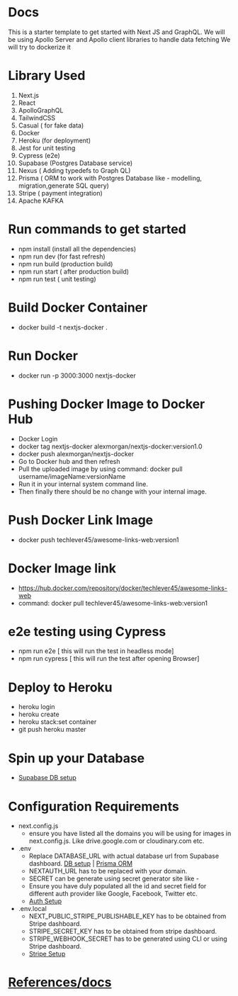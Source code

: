 # Docs

This is a starter template to get started with Next JS and GraphQL.
We will be using Apollo Server and Apollo client libraries to handle data fetching
We will try to dockerize it

# Library Used

1. Next.js
2. React
3. ApolloGraphQL
4. TailwindCSS
5. Casual ( for fake data)
6. Docker
7. Heroku (for deployment)
8. Jest for unit testing
9. Cypress (e2e)
10. Supabase (Postgres Database service)
11. Nexus ( Adding typedefs to Graph QL)
12. Prisma ( ORM to work with Postgres Database like - modelling, migration,generate SQL query)
13. Stripe ( payment integration)
14. Apache KAFKA

# Run commands to get started

- npm install (install all the dependencies)
- npm run dev (for fast refresh)
- npm run build (production build)
- npm run start ( after production build)
- npm run test ( unit testing)

# Build Docker Container

- docker build -t nextjs-docker .

# Run Docker

- docker run -p 3000:3000 nextjs-docker

# Pushing Docker Image to Docker Hub

- Docker Login
- docker tag nextjs-docker alexmorgan/nextjs-docker:version1.0
- docker push alexmorgan/nextjs-docker
- Go to Docker hub and then refresh
- Pull the uploaded image by using command: docker pull username/imageName:versionName
- Run it in your internal system command line.
- Then finally there should be no change with your internal image.

# Push Docker Link Image

- docker push techlever45/awesome-links-web:version1

# Docker Image link

- https://hub.docker.com/repository/docker/techlever45/awesome-links-web
- command: docker pull techlever45/awesome-links-web:version1

# e2e testing using Cypress

- npm run e2e [ this will run the test in headless mode]
- npm run cypress [ this will run the test after opening Browser]

# Deploy to Heroku

- heroku login
- heroku create
- heroku stack:set container
- git push heroku master

# Spin up your Database

- [Supabase DB setup](docs/databaseSetup.md)

# Configuration Requirements

- next.config.js
  - ensure you have listed all the domains you will be using for images in next.config.js. Like drive.google.com or cloudinary.com etc.
- .env
  - Replace DATABASE_URL with actual database url from Supabase dashboard. [DB setup](docs/databaseSetup.md) | [Prisma ORM](docs/workingWithPrisma.md)
  - NEXTAUTH_URL has to be replaced with your domain.
  - SECRET can be generate using secret generator site like -
  - Ensure you have duly populated all the id and secret field for different auth provider like Google, Facebook, Twitter etc.
  - [ Auth Setup](docs/authProviders.md)
- .env.local
  - NEXT_PUBLIC_STRIPE_PUBLISHABLE_KEY has to be obtained from Stripe dashboard.
  - STRIPE_SECRET_KEY has to be obtained from stripe dashboard.
  - STRIPE_WEBHOOK_SECRET has to be generated using CLI or using Stripe dashboard.
  - [Stripe Setup](docs/stripeSetup.md)

# [References/docs](docs/allReferences.md)
